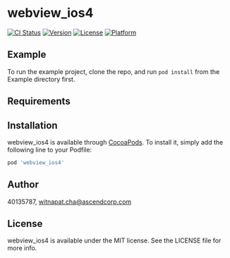 # webview_ios4

[![CI Status](https://img.shields.io/travis/40135787/webview_ios4.svg?style=flat)](https://travis-ci.org/40135787/webview_ios4)
[![Version](https://img.shields.io/cocoapods/v/webview_ios4.svg?style=flat)](https://cocoapods.org/pods/webview_ios4)
[![License](https://img.shields.io/cocoapods/l/webview_ios4.svg?style=flat)](https://cocoapods.org/pods/webview_ios4)
[![Platform](https://img.shields.io/cocoapods/p/webview_ios4.svg?style=flat)](https://cocoapods.org/pods/webview_ios4)

## Example

To run the example project, clone the repo, and run `pod install` from the Example directory first.

## Requirements

## Installation

webview_ios4 is available through [CocoaPods](https://cocoapods.org). To install
it, simply add the following line to your Podfile:

```ruby
pod 'webview_ios4'
```

## Author

40135787, witnapat.cha@ascendcorp.com

## License

webview_ios4 is available under the MIT license. See the LICENSE file for more info.
